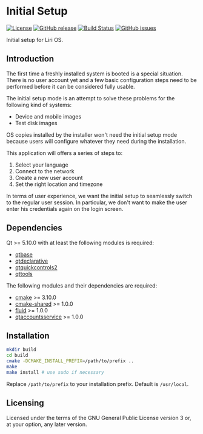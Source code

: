 Initial Setup
=============

[![License](https://img.shields.io/badge/license-GPLv3.0%2B-blue.svg)](https://www.gnu.org/licenses/gpl-3.0.html)
[![GitHub release](https://img.shields.io/github/release/lirios/initial-setup.svg)](https://github.com/lirios/initial-setup)
[![Build Status](https://travis-ci.org/lirios/initial-setup.svg?branch=develop)](https://travis-ci.org/lirios/initial-setup)
[![GitHub issues](https://img.shields.io/github/issues/lirios/initial-setup.svg)](https://github.com/lirios/initial-setup/issues)

Initial setup for Liri OS.

## Introduction

The first time a freshly installed system is booted is a special situation.
There is no user account yet and a few basic configuration steps need to be
performed before it can be considered fully usable.

The initial setup mode is an attempt to solve these problems for the
following kind of systems:

 * Device and mobile images
 * Test disk images

OS copies installed by the installer won't need the initial setup mode
because users will configure whatever they need during the installation.

This application will offers a series of steps to:

 1. Select your language
 2. Connect to the network
 3. Create a new user account
 4. Set the right location and timezone

In terms of user experience, we want the initial setup to seamlessly switch
to the regular user session. In particular, we don't want to make the user
enter his credentials again on the login screen.

## Dependencies

Qt >= 5.10.0 with at least the following modules is required:

 * [qtbase](http://code.qt.io/cgit/qt/qtbase.git)
 * [qtdeclarative](http://code.qt.io/cgit/qt/qtdeclarative.git)
 * [qtquickcontrols2](http://code.qt.io/cgit/qt/qtquickcontrols2.git)
 * [qttools](http://code.qt.io/cgit/qt/qttools.git/)

The following modules and their dependencies are required:

 * [cmake](https://gitlab.kitware.com/cmake/cmake) >= 3.10.0
 * [cmake-shared](https://github.com/lirios/cmake-shared.git) >= 1.0.0
 * [fluid](https://github.com/lirios/fluid) >= 1.0.0
 * [qtaccountsservice](https://github.com/lirios/qtaccountsservice) >= 1.0.0

## Installation

```sh
mkdir build
cd build
cmake -DCMAKE_INSTALL_PREFIX=/path/to/prefix ..
make
make install # use sudo if necessary
```

Replace `/path/to/prefix` to your installation prefix.
Default is `/usr/local`.

## Licensing

Licensed under the terms of the GNU General Public License version 3 or,
at your option, any later version.
